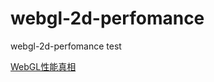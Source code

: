 # webgl-2d-perfomance
webgl-2d-perfomance test

[WebGL性能真相](http://blog.csdn.net/absurd/article/details/46670249)
